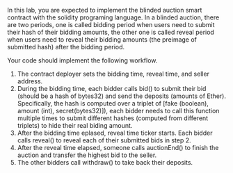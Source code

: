 In this lab, you are expected to implement the blinded auction smart contract with the solidity programing language. In a blinded auction, there are two periods, one is called bidding period when users need to submit their hash of their bidding amounts, the other one is called reveal period when users need to reveal their bidding amounts (the preimage of submitted hash) after the bidding period.

 
Your code should implement the following workflow.

1. The contract deployer sets the bidding time, reveal time, and seller address.
2. During the bidding time, each bidder calls bid() to submit their bid (should be a hash of bytes32) and send the deposits (amounts of Ether). Specifically, the hash is computed over a triplet of \[fake (boolean), amount (int), secret(bytes32)\]), each bidder needs to call this function multiple times to submit different hashes (computed from different triplets) to hide their real biding amount.
3. After the bidding time eplased, reveal time ticker starts. Each bidder calls reveal() to reveal each of their submitted bids in step 2.
4. After the reveal time elapsed, someone calls auctionEnd() to finish the auction and transfer the highest bid to the seller.
5. The other bidders call withdraw() to take back their deposits. 

